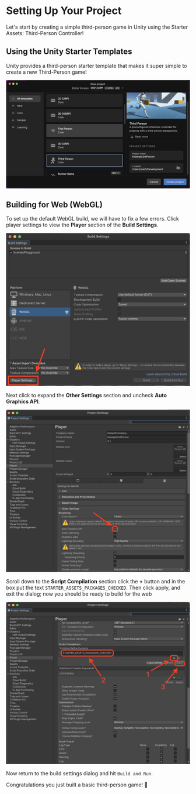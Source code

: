 # Setting Up Your Project

Let's start by creating a simple third-person game in Unity using the Starter Assets: Third-Person Controller!

## Using the Unity Starter Templates

Unity provides a third-person starter template that makes it super simple to create a new Third-Person game!

![third-person-template](img/third-person-template.png)

## Building for Web (WebGL)

To set up the default WebGL build, we will have to fix a few errors. Click player settings to view the **Player** section of the **Build Settings**.

![build-screen](img/build-screen.png)

Next click to expand the **Other Settings** section and uncheck **Auto Graphics API**.

![player-settings](img/player-settings.png)

Scroll down to the **Script Compilation** section click the **+** button and in the box put the text `STARTER_ASSETS_PACKAGES_CHECKED`. Then click apply, and exit the dialog; now you should be ready to build for the web

![STARTER_ASSETS_PACKAGES_CHECKED](img/STARTER_ASSETS_PACKAGES_CHECKED.png)

Now return to the build settings dialog and hit `Build and Run`.

Congratulations you just built a basic third-person game! 🥳
